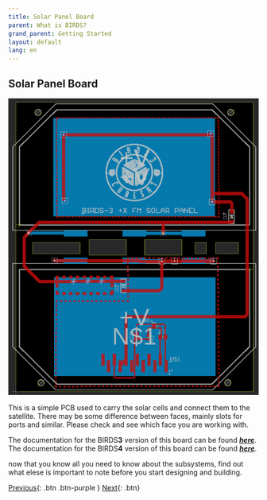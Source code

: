 ```yaml
---
title: Solar Panel Board
parent: What is BIRDS?
grand_parent: Getting Started
layout: default
lang: en
---
```


## Solar Panel Board
![On Board Computer PCB](/assets/images/Solar-Board.png)

This is a simple PCB used to carry the solar cells and connect them to the satellite. There may be some difference between faces, mainly slots for ports and similar. Please check and see which face you are working with.

The documentation for the BIRDS**3** version of this board can be found [***here***](https://github.com/BIRDSOpenSource/BIRDS3-SolarPanel).
The documentation for the BIRDS**4** version of this board can be found [***here***](https://github.com/BIRDSOpenSource/BIRDS4-SolarPanel).

now that you know all you need to know about the subsystems, find out what elese is important to note before you start designing and building.

[Previous]({{site.url}}/overview/birds/rab-page){: .btn .btn-purple }
[Next]({{site.url}}/overview/before-you-start){: .btn}